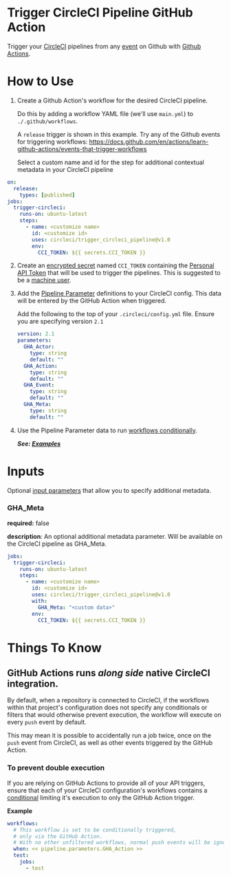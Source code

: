 # Trigger CircleCI Pipeline GitHub Action
Trigger your [CircleCI](https://circleci.com/) pipelines from any [event](https://docs.github.com/en/actions/learn-github-actions/events-that-trigger-workflows) on Github with [Github Actions](https://github.com/features/actions).


# How to Use

1. Create a Github Action's workflow for the desired CircleCI pipeline.

    Do this by adding a workflow YAML file (we'll use `main.yml`) to `./.github/workflows`.



    A `release` trigger is shown in this example. Try any of the Github events for triggering workflows:
    https://docs.github.com/en/actions/learn-github-actions/events-that-trigger-workflows

    Select a custom name and id for the step for additional contextual metadata in your CircleCI pipeline

```yaml
on:
  release:
    types: [published]
jobs:
  trigger-circleci:
    runs-on: ubuntu-latest
    steps:
      - name: <customize name>
        id: <customize id>
        uses: circleci/trigger_circleci_pipeline@v1.0
        env:
          CCI_TOKEN: ${{ secrets.CCI_TOKEN }}
```

2. Create an [encrypted secret](https://docs.github.com/en/actions/security-guides/encrypted-secrets#creating-encrypted-secrets-for-a-repository) named `CCI_TOKEN` containing the [Personal API Token](https://circleci.com/docs/2.0/managing-api-tokens/) that will be used to trigger the pipelines. This is suggested to be a [machine user](https://docs.github.com/en/developers/overview/managing-deploy-keys#machine-users).

3. Add the [Pipeline Parameter](https://circleci.com/docs/2.0/pipeline-variables/) definitions to your CircleCI config. This data will be entered by the GitHub Action when triggered.

    Add the following to the top of your `.circleci/config.yml` file. Ensure you are specifying version `2.1`

    ```yaml
    version: 2.1
    parameters:
      GHA_Actor:
        type: string
        default: ""
      GHA_Action:
        type: string
        default: ""
      GHA_Event:
        type: string
        default: ""
      GHA_Meta:
        type: string
        default: ""
    ```

4. Use the Pipeline Parameter data to run [workflows conditionally](https://circleci.com/docs/2.0/pipeline-variables/#conditional-workflows).

    **_See: [Examples](https://github.com/CircleCI-Public/trigger-circleci-pipeline-action/tree/main/examples)_**
# Inputs
Optional [input parameters](https://docs.github.com/en/actions/creating-actions/metadata-syntax-for-github-actions#inputs) that allow you to specify additional metadata.

### GHA_Meta

**required:** false

**description**: An optional additional metadata parameter. Will be available on the CircleCI pipeline as GHA_Meta.

```yaml
jobs:
  trigger-circleci:
    runs-on: ubuntu-latest
    steps:
      - name: <customize name>
        id: <customize id>
        uses: circleci/trigger_circleci_pipeline@v1.0
        with:
          GHA_Meta: "<custom data>"
        env:
          CCI_TOKEN: ${{ secrets.CCI_TOKEN }}
```

# Things To Know

## GitHub Actions runs _along side_ native CircleCI integration.
By default, when a repository is connected to CircleCI, if the workflows within that project's configuration does not specify any conditionals or filters that would otherwise prevent execution, the workflow will execute on every `push` event by default.

This may mean it is possible to accidentally run a job twice, once on the `push` event from CircleCI, as well as other events triggered by the GitHub Action.

### To prevent double execution

If you are relying on GitHub Actions to provide all of your API triggers, ensure that each of your CircleCI configuration's workflows contains a [conditional](https://circleci.com/docs/2.0/pipeline-variables/#conditional-workflows) limiting it's execution to only the GitHub Action trigger.

**Example**

```yaml
workflows:
  # This workflow is set to be conditionally triggered,
  # only via the GitHub Action.
  # With no other unfiltered workflows, normal push events will be ignored.
  when: << pipeline.parameters.GHA_Action >>
  test:
    jobs:
      - test
```